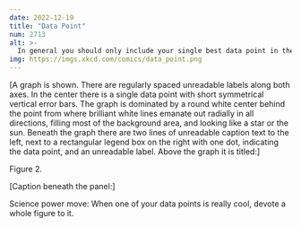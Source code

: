 ```yaml
---
date: 2022-12-19
title: "Data Point"
num: 2713
alt: >-
  In general you should only include your single best data point in the paper. The rest of the data can go in the supplementary materials.
img: https://imgs.xkcd.com/comics/data_point.png
---
```

[A graph is shown. There are regularly spaced unreadable labels along both axes. In the center there is a single data point with short symmetrical vertical error bars. The graph is dominated by a round white center behind the point from where brilliant white lines emanate out radially in all directions, filling most of the background area, and looking like a star or the sun. Beneath the graph there are two lines of unreadable caption text to the left, next to a rectangular legend box on the right with one dot, indicating the data point, and an unreadable label. Above the graph it is titled:]

Figure 2.

[Caption beneath the panel:]

Science power move: When one of your data points is really cool, devote a whole figure to it.